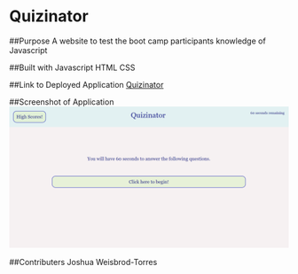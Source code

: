 # Quizinator

##Purpose
A website to test the boot camp participants knowledge of Javascript

##Built with
Javascript HTML CSS

##Link to Deployed Application
[Quizinator](https://joshuaweisbrodtorres.github.io/quizinator/)

##Screenshot of Application
![Image of Working Application](/assets/images/Quizinator.PNG)

##Contributers
Joshua Weisbrod-Torres
